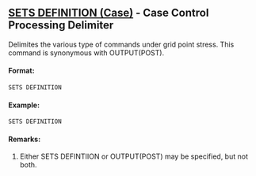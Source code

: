 ## [SETS DEFINITION (Case)](https://help.hexagonmi.com/bundle/MSC_Nastran_2022.4/page/Nastran_Combined_Book/qrg/casecontrol4a/TOC.SETS.DEFINITION.Case.xhtml) - Case Control Processing Delimiter

Delimites the various type of commands under grid point stress. This command is synonymous with OUTPUT(POST).

#### Format:

```nastran
SETS DEFINITION
```

#### Example:

```nastran
SETS DEFINITION
```

#### Remarks:

1. Either SETS DEFINTIION or OUTPUT(POST) may be specified, but not both.
